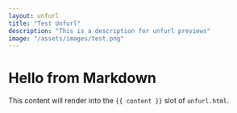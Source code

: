 ```yaml
---
layout: unfurl
title: "Test Unfurl"
description: "This is a description for unfurl previews"
image: "/assets/images/test.png"
---
```


# Hello from Markdown
This content will render into the `{{ content }}` slot of `unfurl.html`.
